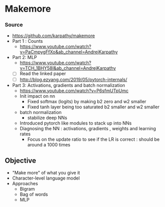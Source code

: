 # Makemore 
### Source
- https://github.com/karpathy/makemore
- Part 1 : Counts
  - https://www.youtube.com/watch?v=PaCmpygFfXo&ab_channel=AndrejKarpathy
- Part 2: MLP
  - https://www.youtube.com/watch?v=TCH_1BHY58I&ab_channel=AndrejKarpathy
  - [ ] Read the linked paper
  - [ ] http://blog.ezyang.com/2019/05/pytorch-internals/
- Part 3: Activations, gradients and batch normalization
  - https://www.youtube.com/watch?v=P6sfmUTpUmc
  - Init impact on nn
    - Fixed softmax (logits) by making b2 zero and w2 smaller
    - Fixed tanh layer being too saturated b2 smaller and w2 smaller
  - batch normalization
    - stabilize deep NNs
  - Introduced pytorch like modules to stack up into NNs
  - Diagnosing the NN : activations, gradients , weights and learning rates
    - Focus on the update ratio to see if the LR is correct : should be around a 1000 times

## Objective
- "Make more" of what you give it
- Character-level language model
- Approaches
  - Bigram
  - Bag of words
  - MLP